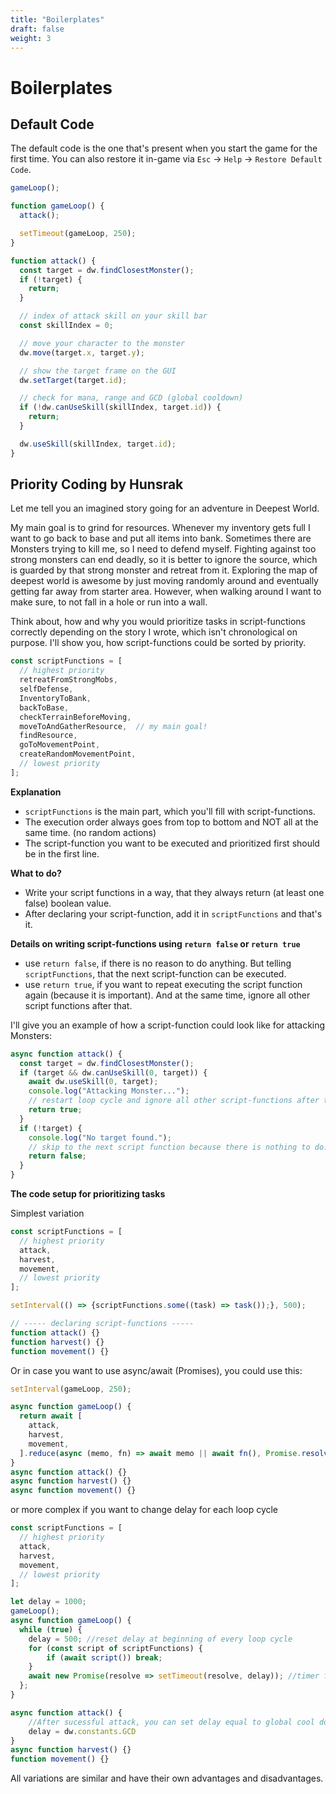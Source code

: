 ```yaml
---
title: "Boilerplates"
draft: false
weight: 3
---
```


# Boilerplates

## Default Code

The default code is the one that's present when you start the game for the first time.
You can also restore it in-game via `Esc` -> `Help` -> `Restore Default Code`.

```js
gameLoop();

function gameLoop() {
  attack();

  setTimeout(gameLoop, 250);
}

function attack() {
  const target = dw.findClosestMonster();
  if (!target) {
    return;
  }

  // index of attack skill on your skill bar
  const skillIndex = 0;

  // move your character to the monster
  dw.move(target.x, target.y);

  // show the target frame on the GUI
  dw.setTarget(target.id);

  // check for mana, range and GCD (global cooldown)
  if (!dw.canUseSkill(skillIndex, target.id)) {
    return;
  }

  dw.useSkill(skillIndex, target.id);
}
```

## Priority Coding by Hunsrak

Let me tell you an imagined story going for an adventure in Deepest World.

My main goal is to grind for resources. Whenever my inventory gets full I want to go back to base and put all items into bank.
Sometimes there are Monsters trying to kill me, so I need to defend myself. 
Fighting against too strong monsters can end deadly, so it is better to ignore the source, which is guarded by that strong monster and retreat from it.
Exploring the map of deepest world is awesome by just moving randomly around and eventually getting far away from starter area.
However, when walking around I want to make sure, to not fall in a hole or run into a wall.

Think about, how and why you would prioritize tasks in script-functions correctly depending on the story I wrote, which isn't chronological on purpose.
I'll show you, how script-functions could be sorted by priority.

```js
const scriptFunctions = [
  // highest priority
  retreatFromStrongMobs, 
  selfDefense,
  InventoryToBank,
  backToBase,
  checkTerrainBeforeMoving,
  moveToAndGatherResource,  // my main goal!
  findResource,
  goToMovementPoint,
  createRandomMovementPoint,
  // lowest priority
];
```

**Explanation**
- `scriptFunctions` is the main part, which you'll fill with script-functions.
- The execution order always goes from top to bottom and NOT all at the same time. (no random actions)
- The script-function you want to be executed and prioritized first should be in the first line.

**What to do?**  
- Write your script functions in a way, that they always return (at least one false) boolean value.
- After declaring your script-function, add it in `scriptFunctions` and that's it.

**Details on writing script-functions using `return false` or `return true`**
- use `return false`, if there is no reason to do anything. But telling `scriptFunctions`, that the next script-function can be executed.
- use `return true`, if you want to repeat executing the script function again (because it is important). And at the same time, ignore all other script functions after that.

I'll give you an example of how a script-function could look like for attacking Monsters:

```js
async function attack() {
  const target = dw.findClosestMonster();
  if (target && dw.canUseSkill(0, target)) {
    await dw.useSkill(0, target);
    console.log("Attacking Monster...");
    // restart loop cycle and ignore all other script-functions after this. (Because it is important)
    return true;
  }
  if (!target) {
    console.log("No target found.");
    // skip to the next script function because there is nothing to do.
    return false;
  }
}
```


**The code setup for prioritizing tasks**

Simplest variation

```js
const scriptFunctions = [
  // highest priority
  attack,
  harvest,
  movement,
  // lowest priority
];

setInterval(() => {scriptFunctions.some((task) => task());}, 500);

// ----- declaring script-functions -----
function attack() {}
function harvest() {}
function movement() {}
```

Or in case you want to use async/await (Promises), you could use this:

```js
setInterval(gameLoop, 250);

async function gameLoop() {
  return await [
    attack,
    harvest,
    movement,
  ].reduce(async (memo, fn) => await memo || await fn(), Promise.resolve(false));
}
async function attack() {}
async function harvest() {}
async function movement() {}
```

or more complex if you want to change delay for each loop cycle

```js
const scriptFunctions = [
  // highest priority
  attack,
  harvest,
  movement,
  // lowest priority
];

let delay = 1000;
gameLoop();
async function gameLoop() {
  while (true) {
    delay = 500; //reset delay at beginning of every loop cycle
    for (const script of scriptFunctions) {
        if (await script()) break;
    }
    await new Promise(resolve => setTimeout(resolve, delay)); //timer function
  };
}

async function attack() {
    //After sucessful attack, you can set delay equal to global cool down (gcd)
    delay = dw.constants.GCD
}
async function harvest() {}
function movement() {}
```

All variations are similar and have their own advantages and disadvantages.
